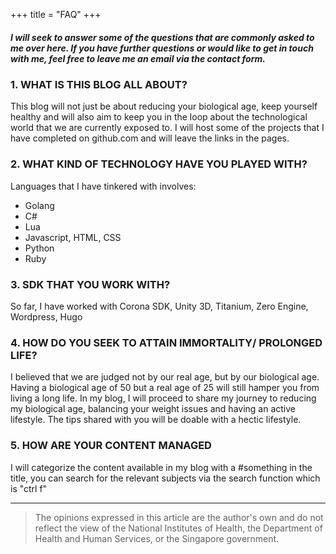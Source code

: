 +++
title = "FAQ"
+++

##### I will seek to answer some of the questions that are commonly asked to me over here. If you have further questions or would like to get in touch with me, feel free to leave me an email via the contact form.

### 1. WHAT IS THIS BLOG ALL ABOUT?

This blog will not just be about reducing your biological age, keep yourself healthy and will also aim to keep you in the loop about the technological world that we are currently exposed to. I will host some of the projects that I have completed on github.com and will leave the links in the pages.

### 2. WHAT KIND OF TECHNOLOGY HAVE YOU PLAYED WITH?

Languages that I have tinkered with involves:
* Golang
* C#
* Lua
* Javascript, HTML, CSS
* Python
* Ruby

### 3. SDK THAT YOU WORK WITH?

So far, I have worked with Corona SDK, Unity 3D, Titanium, Zero Engine, Wordpress, Hugo

### 4. HOW DO YOU SEEK TO ATTAIN IMMORTALITY/ PROLONGED LIFE?

I believed that we are judged not by our real age, but by our biological age. Having a biological age of 50 but a real age of 25 will still hamper you from living a long life. In my blog, I will proceed to share my journey to reducing my biological age, balancing your weight issues and having an active lifestyle. The tips shared with you will be doable with a hectic lifestyle.

### 5. HOW ARE YOUR CONTENT MANAGED

I will categorize the content available in my blog with a #something in the title, you can search for the relevant subjects via the search function which is "ctrl f"

---

> The opinions expressed in this article are the author's own and do not reflect the view of the National Institutes of Health, the Department of Health and Human Services, or the Singapore government.

